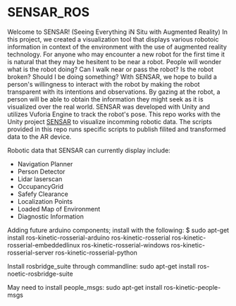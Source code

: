 # SENSAR_ROS

Welcome to SENSAR! (Seeing Everything iN Situ with Augmented Reality)
In this project, we created a visualization tool that displays various robotoic information in context of the environment with the use of augmented reality technology.
For anyone who may encounter a new robot for the first time it is natural that they may be hesitent to be near a robot. People will wonder what is the robot doing? Can I walk near or pass the robot? Is the robot broken? Should I be doing something? With SENSAR, we hope to build a person's willingness to interact with the robot by making the robot transparent with its intentions and observations. By gazing at the robot, a person will be able to obtain the information they might seek as it is visualized over the real world. 
SENSAR was developed with Unity and utilizes Vuforia Engine to track the robot's pose. This repo works with the Unity project [SENSAR](https://github.com/DreVinciCode/SENSAR) to visualize incomming robotic data. 
The scripts provided in this repo runs specific scripts to publish filited and transformed data to the AR device.

Robotic data that SENSAR can currently display include:
- Navigation Planner
- Person Detector
- Lidar laserscan
- OccupancyGrid
- Safefy Clearance
- Localization Points
- Loaded Map of Environment
- Diagnostic Information


Adding future arduino components; install with the following:
$ sudo apt-get install ros-kinetic-rosserial-arduino ros-kinetic-rosserial ros-kinetic-rosserial-embeddedlinux ros-kinetic-rosserial-windows ros-kinetic-rosserial-server ros-kinetic-rosserial-python

Install rosbridge_suite through commandline:
sudo apt-get install ros-noetic-rosbridge-suite

May need to install people_msgs:
sudo apt-get install ros-kinetic-people-msgs


